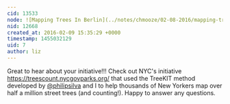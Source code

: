 ```yaml
---
cid: 13533
node: ![Mapping Trees In Berlin](../notes/chmooze/02-08-2016/mapping-trees-in-berlin)
nid: 12668
created_at: 2016-02-09 15:35:29 +0000
timestamp: 1455032129
uid: 7
author: liz
---
```


Great to hear about your initiative!!! Check out NYC's initiative https://treescount.nycgovparks.org/ that used the TreeKIT method developed by [@philipsilva](/profile/philipsilva) and I to help thousands of New Yorkers map over half a million street trees (and counting!). Happy to answer any questions. 
